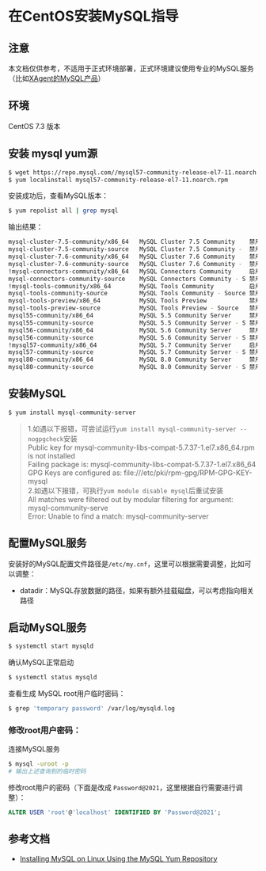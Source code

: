# 在CentOS安装MySQL指导
## 注意
本文档仅供参考，不适用于正式环境部署，正式环境建议使用专业的MySQL服务（比如[XAgent的MySQL产品](https://cloud.tencent.com/product/cdb)）

## 环境
CentOS 7.3 版本

## 安装 mysql yum源

```bash
$ wget https://repo.mysql.com//mysql57-community-release-el7-11.noarch.rpm
$ yum localinstall mysql57-community-release-el7-11.noarch.rpm
```

安装成功后，查看MySQL版本：
```bash
$ yum repolist all | grep mysql
```
输出结果：
```bash
mysql-cluster-7.5-community/x86_64   MySQL Cluster 7.5 Community    禁用
mysql-cluster-7.5-community-source   MySQL Cluster 7.5 Community -  禁用
mysql-cluster-7.6-community/x86_64   MySQL Cluster 7.6 Community    禁用
mysql-cluster-7.6-community-source   MySQL Cluster 7.6 Community -  禁用
!mysql-connectors-community/x86_64   MySQL Connectors Community     启用:    221
mysql-connectors-community-source    MySQL Connectors Community - S 禁用
!mysql-tools-community/x86_64        MySQL Tools Community          启用:    135
mysql-tools-community-source         MySQL Tools Community - Source 禁用
mysql-tools-preview/x86_64           MySQL Tools Preview            禁用
mysql-tools-preview-source           MySQL Tools Preview - Source   禁用
mysql55-community/x86_64             MySQL 5.5 Community Server     禁用
mysql55-community-source             MySQL 5.5 Community Server - S 禁用
mysql56-community/x86_64             MySQL 5.6 Community Server     禁用
mysql56-community-source             MySQL 5.6 Community Server - S 禁用
!mysql57-community/x86_64            MySQL 5.7 Community Server     启用:    544
mysql57-community-source             MySQL 5.7 Community Server - S 禁用
mysql80-community/x86_64             MySQL 8.0 Community Server     禁用
mysql80-community-source             MySQL 8.0 Community Server - S 禁用
```

## 安装MySQL

```bash
$ yum install mysql-community-server
```
>1.如遇以下报错，可尝试运行`yum install mysql-community-server --nogpgcheck`安装  
> Public key for mysql-community-libs-compat-5.7.37-1.el7.x86_64.rpm is not installed  
> Failing package is: mysql-community-libs-compat-5.7.37-1.el7.x86_64    
> GPG Keys are configured as: file:///etc/pki/rpm-gpg/RPM-GPG-KEY-mysql  
>2.如遇以下报错，可执行`yum module disable mysql`后重试安装  
>All matches were filtered out by modular filtering for argument: mysql-community-serve  
>Error: Unable to find a match: mysql-community-server

## 配置MySQL服务
安装好的MySQL配置文件路径是``/etc/my.cnf``，这里可以根据需要调整，比如可以调整：
- datadir：MySQL存放数据的路径，如果有额外挂载磁盘，可以考虑指向相关路径

## 启动MySQL服务

```bash
$ systemctl start mysqld
```

确认MySQL正常启动

```bash
$ systemctl status mysqld
```

查看生成 MySQL root用户临时密码：
```bash
$ grep 'temporary password' /var/log/mysqld.log
```

### 修改root用户密码：

连接MySQL服务
```bash
$ mysql -uroot -p
# 输出上述查询到的临时密码
```

修改root用户的密码（下面是改成 ``Password@2021``，这里根据自行需要进行调整）：
```SQL
ALTER USER 'root'@'localhost' IDENTIFIED BY 'Password@2021';
```

## 参考文档
- [Installing MySQL on Linux Using the MySQL Yum Repository](https://dev.mysql.com/doc/refman/5.7/en/linux-installation-yum-repo.html)